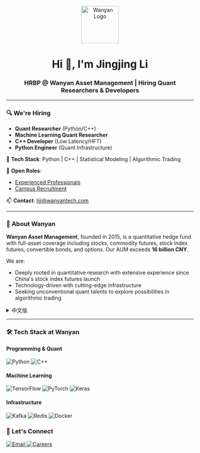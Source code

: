 <p align="center">
  <img src="https://via.placeholder.com/150/FF6B6B/FFFFFF?text=WY" width="100" alt="Wanyan Logo" />
</p>

<h1 align="center">Hi 👋, I'm Jingjing Li</h1>
<h3 align="center">HRBP @ Wanyan Asset Management | Hiring Quant Researchers & Developers</h3>

---

### 🔍 **We're Hiring** 
- **Quant Researcher** (Python/C++)  
- **Machine Learning Quant Researcher**  
- **C++ Developer** (Low Latency/HFT)  
- **Python Engineer** (Quant Infrastructure)  

📌 **Tech Stack**: Python | C++ | Statistical Modeling | Algorithmic Trading  

📌 **Open Roles**:  
- [Experienced Professionals](https://recruit.wanyantech.com/experienced)  
- [Campus Recruitment](https://recruit.wanyantech.com/campus)  

📫 **Contact**: [lijj@wanyantech.com](mailto:lijj@wanyantech.com)  

---

### 🚀 **About Wanyan**  
**Wanyan Asset Management**, founded in 2015, is a quantitative hedge fund with full-asset coverage including stocks, commodity futures, stock index futures, convertible bonds, and options. Our AUM exceeds **16 billion CNY**.  

We are:  
- Deeply rooted in quantitative research with extensive experience since China's stock index futures launch  
- Technology-driven with cutting-edge infrastructure  
- Seeking unconventional quant talents to explore possibilities in algorithmic trading  

<details>
<summary>中文版</summary>

### 🎯 **我们在招聘**
- **量化研究员** (Python/C++)  
- **机器学习量化研究员**  
- **C++开发工程师** (低延迟/高频交易)  
- **Python工程师** (量化系统开发)  

📌 **技术栈**: Python | C++ | 统计建模 | 算法交易  

📌 **招聘通道**:  
- [社会招聘](https://recruit.wanyantech.com/experienced)  
- [校园招聘](https://recruit.wanyantech.com/campus)  

📫 **联系我**: [lijj@wanyantech.com](mailto:lijj@wanyantech.com)  

### 🌟 **关于顽岩**
顽岩资产成立于2015年，是一家覆盖全品种交易的量化基金，交易品种包括股票、商品期货、股指期货、可转债、期权等，目前管理规模超**160亿人民币**。

我们的优势：
- 自中国股指期货上市起即深耕量化研究，积累深厚交易经验
- 以技术为核心驱动，拥有顶尖基础设施
- 寻找不拘一格的量化人才，共同探索算法交易的无限可能
</details>

---

### 🛠️ Tech Stack at Wanyan

#### **Programming & Quant**
<p align="left">
  <img src="https://img.shields.io/badge/Python-3776AB?logo=python&logoColor=white" alt="Python"/>
  <img src="https://img.shields.io/badge/C++-00599C?logo=c%2B%2B&logoColor=white" alt="C++"/>
</p>

#### **Machine Learning**
<p align="left">
  <img src="https://img.shields.io/badge/TensorFlow-FF6F00?logo=tensorflow&logoColor=white" alt="TensorFlow"/>
  <img src="https://img.shields.io/badge/PyTorch-EE4C2C?logo=pytorch&logoColor=white" alt="PyTorch"/>
  <img src="https://img.shields.io/badge/Keras-D00000?logo=keras&logoColor=white" alt="Keras"/>
</p>

#### **Infrastructure**
<p align="left">
  <img src="https://img.shields.io/badge/Kafka-231F20?logo=apachekafka&logoColor=white" alt="Kafka"/>
  <img src="https://img.shields.io/badge/Redis-DC382D?logo=redis&logoColor=white" alt="Redis"/>
  <img src="https://img.shields.io/badge/Docker-2496ED?logo=docker&logoColor=white" alt="Docker"/>
</p>


### 🤝 **Let's Connect**
<p align="left">
  <a href="mailto:lijj@wanyantech.com">
    <img src="https://img.shields.io/badge/Email-D14836?logo=gmail&logoColor=white" alt="Email"/>
  </a>
  <a href="https://recruit.wanyantech.com">
    <img src="https://img.shields.io/badge/Careers-4285F4?logo=google-chrome&logoColor=white" alt="Careers"/>
  </a>
</p>
